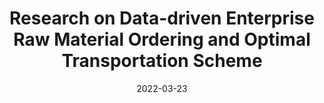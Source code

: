 ---
title: "Research on Data-driven Enterprise Raw Material Ordering and Optimal Transportation Scheme"
collection: publications
permalink: /publication/2022-DE-MOOT
date: 2022-03-23
paperurl: '/files/pdf/research/Research on Data-driven Enterprise Raw Material.pdf'
link: 'https://ieeexplore.ieee.org/abstract/document/9852530'
github: 'https://github.com/RyunMi/DE-MOOT'
citation: 'with Hai Gu, Jiacheng Liu and <a href="https://math.xtu.edu.cn/info/1010/3511.htm">Liu Yang</a>.  <br> <i>Asia Conference on Algorithms, Computing and Machine Learning (CACML)</i>, 2022.<br><img src="/images/research/DE-MOOT.png" height="230" width="500" style="box-shadow:1px 3px 15px 2px #888888;border-radius: 7px;" alt="DE-MOOT">'
---